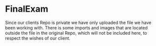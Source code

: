 # FinalExam
Since our clients Repo is private we have only uploaded the file we have been working with. 
There is some imports and images that are located outside the file in the original Repo, which will not be included here, to respect the wishes of our client.
